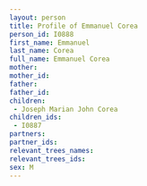 ```yaml
---
layout: person
title: Profile of Emmanuel Corea
person_id: I0888
first_name: Emmanuel
last_name: Corea
full_name: Emmanuel Corea
mother: 
mother_id: 
father: 
father_id: 
children:
 - Joseph Marian John Corea
children_ids:
 - I0887
partners:
partner_ids:
relevant_trees_names:
relevant_trees_ids:
sex: M
---
```


